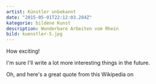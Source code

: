 ```yaml
---
artist: Künstler unbekannt
date: "2015-05-01T22:12:03.284Z"
kategorie: bildene Kunst
description: Wunderbare Arbeiten vom Rhein
bild: kuenstler-5.jpg
---
```


 How exciting!

I'm sure I'll write a lot more interesting things in the future.

Oh, and here's a great quote from this Wikipedia on


